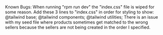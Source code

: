 Known Bugs: When running "rpm run dev" the "index.css" file is wiped for some reason. Add these 3 lines to "index.css" in order for styling to show: @tailwind base; @tailwind components; @tailwind utilities; There is an issue with my seed file where products sometimes get matched to the wrong sellers because the sellers are not being created in the order I specified.
